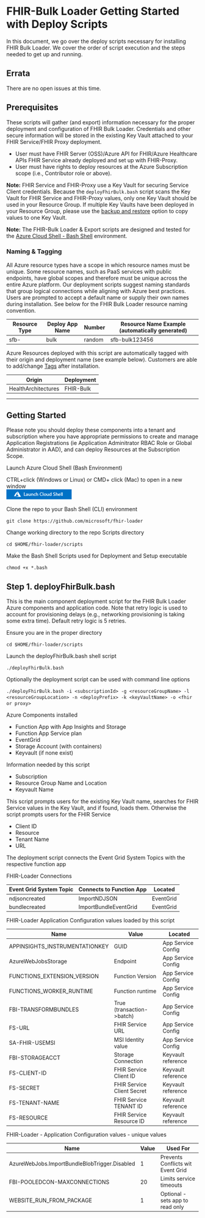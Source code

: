 # FHIR-Bulk Loader Getting Started with Deploy Scripts
In this document, we go over the deploy scripts necessary for installing FHIR Bulk Loader. We cover the order of script execution and the steps needed to get up and running.

## Errata 
There are no open issues at this time. 

## Prerequisites 

These scripts will gather (and export) information necessary for the proper deployment and configuration of FHIR Bulk Loader. Credentials and other secure information will be stored in the existing Key Vault attached to your FHIR Service/FHIR Proxy deployment.

 - User must have FHIR Server (OSS)/Azure API for FHIR/Azure Healthcare APIs FHIR Service already deployed and set up with FHIR-Proxy.
 - User must have rights to deploy resources at the Azure Subscription scope (i.e., Contributor role or above).

__Note:__
FHIR Service and FHIR-Proxy use a Key Vault for securing Service Client credentials. Because the ```deployFhirBulk.bash``` script scans the Key Vault for FHIR Service and FHIR-Proxy values, only one Key Vault should be used in your Resource Group. If multiple Key Vaults have been deployed in your Resource Group, please use the [backup and restore](https://docs.microsoft.com/en-us/azure/key-vault/general/backup?tabs=azure-cli) option to copy values to one Key Vault.

__Note:__ 
The FHIR-Bulk Loader & Export scripts are designed and tested for the [Azure Cloud Shell - Bash Shell](https://docs.microsoft.com/en-us/azure/cloud-shell/features#:~:text=Azure%20Cloud%20Shell%20is%20a,and%20maintaining%20a%20machine%20yourself.) environment.


### Naming & Tagging
All Azure resource types have a scope in which resource names must be unique. Some resource names, such as PaaS services with public endpoints, have global scopes and therefore must be unique across the entire Azure platform. Our deployment scripts suggest naming standards that group logical connections while aligning with Azure best practices. Users are prompted to accept a default name or supply their own names during installation. See below for the FHIR Bulk Loader resource naming convention.

Resource Type    | Deploy App Name   | Number      | Resource Name Example (automatically generated)
------------|-----------------|-------------|------------------------------------------------
sfb-        | bulk            | random      | sfb-bulk123456

Azure Resources deployed with this script are automatically tagged with their origin and deployment name (see example below). Customers are able to add/change [Tags](https://docs.microsoft.com/en-us/azure/azure-resource-manager/management/tag-resources?tabs=json) after installation.

Origin              |  Deployment       
--------------------|-----------------
HealthArchitectures | FHIR-Bulk   

---

## Getting Started
Please note you should deploy these components into a tenant and subscription where you have appropriate permissions to create and manage Application Registrations (ie Application Adminitrator RBAC Role or Global Administrator in AAD), and can deploy Resources at the Subscription Scope. 

Launch Azure Cloud Shell (Bash Environment)  

CTRL+click (Windows or Linux) or CMD+ click (Mac) to open in a new window   
[![Launch Azure Shell](/docs/images/launchcloudshell.png "Launch Cloud Shell")](https://shell.azure.com/bash?target="_blank")

Clone the repo to your Bash Shell (CLI) environment 
```azurecli-interactive
git clone https://github.com/microsoft/fhir-loader 
```
Change working directory to the repo Scripts directory
```azurecli-interactive
cd $HOME/fhir-loader/scripts
```

Make the Bash Shell Scripts used for Deployment and Setup executable 
```azurecli-interactive
chmod +x *.bash 
```

## Step 1.  deployFhirBulk.bash
This is the main component deployment script for the FHIR Bulk Loader Azure components and application code.  Note that retry logic is used to account for provisioning delays (e.g., networking provisioning is taking some extra time).  Default retry logic is 5 retries.    

Ensure you are in the proper directory 
```azurecli-interactive
cd $HOME/fhir-loader/scripts
``` 

Launch the deployFhirBulk.bash shell script 
```azurecli-interactive
./deployFhirBulk.bash 
``` 

Optionally the deployment script can be used with command line options 
```azurecli
./deployFhirBulk.bash -i <subscriptionId> -g <resourceGroupName> -l <resourceGroupLocation> -n <deployPrefix> -k <keyVaultName> -o <fhir or proxy>
```


Azure Components installed 
 - Function App with App Insights and Storage 
 - Function App Service plan 
 - EventGrid 
 - Storage Account (with containers)
 - Keyvault (if none exist)

Information needed by this script 
 - Subscription
 - Resource Group Name and Location 
 - Keyvault Name 

This script prompts users for the existing Key Vault name, searches for FHIR Service values in the Key Vault, and if found, loads them. Otherwise the script prompts users for the FHIR Service 
 - Client ID
 - Resource 
 - Tenant Name
 - URL 

The deployment script connects the Event Grid System Topics with the respective function app

FHIR-Loader Connections  

Event Grid System Topic            | Connects to Function App   | Located               
-----------------------------------|----------------------------|--------------------
ndjsoncreated                      | ImportNDJSON               | EventGrid  
bundlecreated                      | ImportBundleEventGrid      | EventGrid  


FHIR-Loader Application Configuration values loaded by this script 

Name                               | Value                      | Located              
-----------------------------------|----------------------------|--------------------
APPINSIGHTS_INSTRUMENTATIONKEY     | GUID                       | App Service Config  
AzureWebJobsStorage                | Endpoint                   | App Service Config 
FUNCTIONS_EXTENSION_VERSION        | Function Version           | App Service Config 
FUNCTIONS_WORKER_RUNTIME           | Function runtime           | App Service Config 
FBI-TRANSFORMBUNDLES               | True (transaction->batch)  | App Service Config
FS-URL                             | FHIR Service URL           | App Service Config  
SA-FHIR-USEMSI                     | MSI Identity value         | App Service Config   
FBI-STORAGEACCT                    | Storage Connection         | Keyvault reference 
FS-CLIENT-ID                       | FHIR Service Client ID     | Keyvault reference 
FS-SECRET                          | FHIR Service Client Secret | Keyvault reference 
FS-TENANT-NAME                     | FHIR Service TENANT ID     | Keyvault reference 
FS-RESOURCE                        | FHIR Service Resource ID   | Keyvault reference 

FHIR-Loader - Application Configuration values - unique values 

Name                                              | Value  | Used For              
--------------------------------------------------|--------|-----------------------------------
AzureWebJobs.ImportBundleBlobTrigger.Disabled     | 1      | Prevents Conflicts wit Event Grid 
FBI-POOLEDCON-MAXCONNECTIONS                      | 20     | Limits service timeouts
WEBSITE_RUN_FROM_PACKAGE                          | 1      | Optional - sets app to read only
 
 

